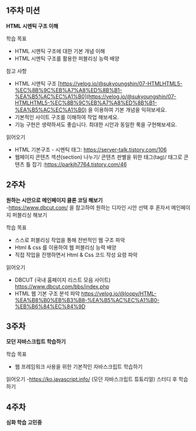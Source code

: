 

## 1주차 미션
**HTML 시멘틱 구조 이해**  

학습 목표
- HTML 시멘틱 구조에 대한 기본 개념 이해
- HTML 시멘틱 구조를 활용한 퍼블리싱 능력 배양


참고 사항
- HTML 시맨틱 구조 [https://velog.io/@sukyoungshin/07-HTMLHTML5-%EC%8B%9C%EB%A7%A8%ED%8B%B1-%EA%B5%AC%EC%A1%B0](https://velog.io/@sukyoungshin/07-HTMLHTML5-%EC%8B%9C%EB%A7%A8%ED%8B%B1-%EA%B5%AC%EC%A1%B0) 을 이용하여 기본 개념을 익혀보세요.
- 기본적인 사이트 구조를 이해하여 작업 해보세요.
- 기능 구현은 생략하셔도 좋습니다. 최대한 시안과 동일한 룩을 구현해보세요.

읽어오기
- HTML 기본구조 - 시멘틱 태그: https://server-talk.tistory.com/106
- 웹페이지 콘텐츠 섹션(section) 나누기/ 콘텐츠 판별을 위한 태그(tag)/ 태그로 콘텐츠 틀 잡기 :https://parkjh7764.tistory.com/46


## 2주차 
**원하는 시안으로 메인페이지 클론 코딩 해보기**  
-https://www.dbcut.com/ 을 참고하여 원하는 디자인 시안 선택 후 혼자서 메인페이지 퍼블리싱 해보기

학습 목표
- 스스로 퍼블리싱 작업을 통해 전반적인 웹 구조 파악
- Html & css 를 이용하여 웹 퍼블리싱 능력 배양
- 직접 작업을 진행하면서 Html & Css 코드 작성 요령 파악

읽어오기
- DBCUT (국내 홈페이지 리스트 모음  사이트) https://www.dbcut.com/bbs/index.php
- HTML 웹 기본 구조 분석 파악 https://velog.io/@loopy/HTML-%EA%B8%B0%EB%B3%B8-%EA%B5%AC%EC%A1%B0-%EB%B6%84%EC%84%9D

## 3주차
**모던 자바스크립트 학습하기**

학습 목표
- 웹 프레임워크 사용을 위한 기본적인 자바스크립트 학습하기

읽어오기
-https://ko.javascript.info/ (모던 자바스크립트 튜툐리얼) 스터디 후 학습 하기

## 4주차
**심화 학습 고민중**
